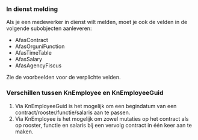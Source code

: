 
### In dienst melding

Als je een medewerker in dienst wilt melden, moet je ook de velden in de volgende subobjecten aanleveren:

- AfasContract
- AfasOrguniFunction
- AfasTimeTable
- AfasSalary
- AfasAgencyFiscus

Zie de voorbeelden voor de verplichte velden.

### Verschillen tussen KnEmployee en KnEmployeeGuid

1. Via KnEmployeeGuid is het mogelijk om een begindatum van een contract/rooster/functie/salaris aan te passen.
2. Via KnEmployee is het mogelijk om zowel mutaties op het contract als op rooster, functie en salaris bij een vervolg contract in één keer aan te maken.
